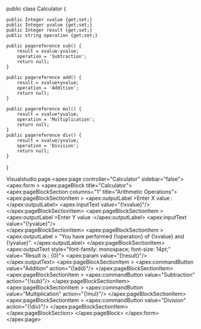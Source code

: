 public class Calculator  {
    
    public Integer xvalue {get;set;}
    public Integer yvalue {get;set;}
    public Integer result {get;set;}
    public string operation {get;set;}
 
    public pagereference sub() {
        result = xvalue-yvalue;
        operation = 'Subtraction';
        return null;
    }
    
    public pagereference add() {
        result = xvalue+yvalue;
        operation = 'Addition';
        return null;
    }
    
    public pagereference mul() {
        result = xvalue*yvalue;
        operation = 'Multiplication';
        return null;
    }
    public pagereference div() {
        result = xvalue/yvalue;
        operation = 'Division';
        return null;
    }
} 

Visualstudio page
<apex:page controller="Calculator" sidebar="false">
    <apex:form >
        <apex:pageBlock title="Calculator">
          <apex:pageBlockSection columns="1" title="Arithmetic Operations">           
            <apex:pageBlockSectionItem >
                <apex:outputLabel >Enter X value :</apex:outputLabel>
                <apex:inputText value="{!xvalue}"/>                
            </apex:pageBlockSectionItem>
            <apex:pageBlockSectionItem >
                <apex:outputLabel >Enter Y value :</apex:outputLabel>
                <apex:inputText value="{!yvalue}"/>    
            </apex:pageBlockSectionItem>
             <apex:pageBlockSectionItem >
                    <apex:outputLabel > "You have performed {!operation} of {!xvalue} and {!yvalue}".
                    </apex:outputLabel>
            </apex:pageBlockSectionItem>
			<apex:outputText style="font-family: monospace; font-size: 14pt;" value="Result is : {0}">
       			<apex:param value="{!result}"/>
    		</apex:outputText>
            <apex:pageBlockSectionItem >
                <apex:commandButton value="Addition" action="{!add}"/> 
            </apex:pageBlockSectionItem>
            <apex:pageBlockSectionItem >
                <apex:commandButton value="Subtraction" action="{!sub}"/>
            </apex:pageBlockSectionItem>
            <apex:pageBlockSectionItem >
                <apex:commandButton value="Multiplication" action="{!mul}"/> 
            </apex:pageBlockSectionItem>
            <apex:pageBlockSectionItem >
                <apex:commandButton value="Division" action="{!div}"/> 
            </apex:pageBlockSectionItem>
          </apex:pageBlockSection>
       </apex:pageBlock>
    </apex:form>   
</apex:page>
